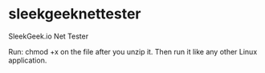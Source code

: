 # sleekgeeknettester
SleekGeek.io Net Tester

Run:  chmod +x on the file after you unzip it. Then run it like any other Linux application.

